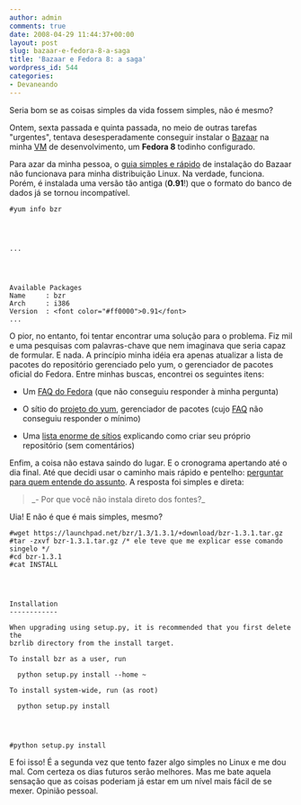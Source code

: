 ```yaml
---
author: admin
comments: true
date: 2008-04-29 11:44:37+00:00
layout: post
slug: bazaar-e-fedora-8-a-saga
title: 'Bazaar e Fedora 8: a saga'
wordpress_id: 544
categories:
- Devaneando
---
```


Seria bom se as coisas simples da vida fossem simples, não é mesmo?

Ontem, sexta passada e quinta passada, no meio de outras tarefas "urgentes", tentava desesperadamente conseguir instalar o [Bazaar](http://bazaar-vcs.org/) na minha [VM](http://en.wikipedia.org/wiki/Virtual_machine) de desenvolvimento, um **Fedora 8** todinho configurado.

Para azar da minha pessoa, o [guia simples e rápido](http://bazaar-vcs.org/Download) de instalação do Bazaar não funcionava para minha distribuição Linux. Na verdade, funciona. Porém, é instalada uma versão tão antiga (**0.91**!) que o formato do banco de dados já se tornou incompatível.



    
    #yum info bzr



    
    ...



    
    Available Packages
    Name     : bzr
    Arch     : i386
    Version  : <font color="#ff0000">0.91</font>
    ...


O pior, no entanto, foi tentar encontrar uma solução para o problema. Fiz mil e uma pesquisas com palavras-chave que nem imaginava que seria capaz de formular. E nada. A princípio minha idéia era apenas atualizar a lista de pacotes do repositório gerenciado pelo yum, o gerenciador de pacotes oficial do Fedora. Entre minhas buscas, encontrei os seguintes itens:



	
  * Um [FAQ do Fedora](http://www.fedorafaq.org/) (que não conseguiu responder à minha pergunta)

	
  * O sítio do [projeto do yum](http://linux.duke.edu/projects/yum/), gerenciador de pacotes (cujo [FAQ](http://wiki.linux.duke.edu/YumFaq) não conseguiu responder o mínimo)

	
  * Uma [lista enorme de sítios](http://www.google.com.br/search?q=yum+update+repository) explicando como criar seu próprio repositório (sem comentários)


Enfim, a coisa não estava saindo do lugar. E o cronograma apertando até o dia final. Até que decidi usar o caminho mais rápido e pentelho: [perguntar para quem entende do assunto](http://marcioandreyoliveira.blogspot.com/). A resposta foi simples e direta:


<blockquote>_- Por que você não instala direto dos fontes?_</blockquote>


Uia! E não é que é mais simples, mesmo?

    
    #wget https://launchpad.net/bzr/1.3/1.3.1/+download/bzr-1.3.1.tar.gz
    #tar -zxvf bzr-1.3.1.tar.gz /* ele teve que me explicar esse comando singelo */
    #cd bzr-1.3.1
    #cat INSTALL



    
    Installation
    ------------
    
    When upgrading using setup.py, it is recommended that you first delete the
    bzrlib directory from the install target.
    
    To install bzr as a user, run
    
      python setup.py install --home ~
    
    To install system-wide, run (as root)
    
      python setup.py install



    
    #python setup.py install


E foi isso! É a segunda vez que tento fazer algo simples no Linux e me dou mal. Com certeza os dias futuros serão melhores. Mas me bate aquela sensação que as coisas poderiam já estar em um nível mais fácil de se mexer. Opinião pessoal.
